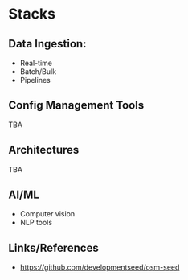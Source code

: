 # Stacks

## Data Ingestion:

- Real-time
- Batch/Bulk
- Pipelines

## Config Management Tools

TBA

## Architectures

TBA

## AI/ML

- Computer vision
- NLP tools

## Links/References

- https://github.com/developmentseed/osm-seed
